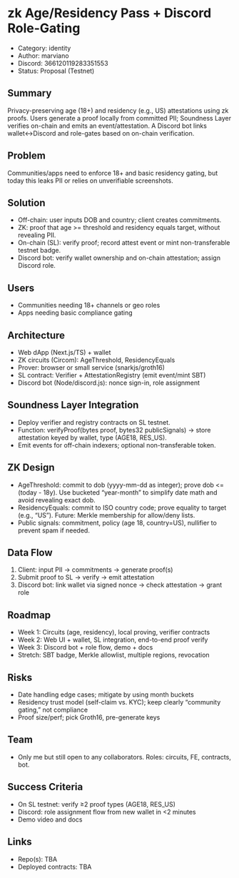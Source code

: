 # zk Age/Residency Pass + Discord Role-Gating

- Category: identity
- Author: marviano
- Discord: 366120119283351553
- Status: Proposal (Testnet)

## Summary
Privacy-preserving age (18+) and residency (e.g., US) attestations using zk proofs. Users generate a proof locally from committed PII; Soundness Layer verifies on-chain and emits an event/attestation. A Discord bot links wallet↔Discord and role-gates based on on-chain verification.

## Problem
Communities/apps need to enforce 18+ and basic residency gating, but today this leaks PII or relies on unverifiable screenshots.

## Solution
- Off-chain: user inputs DOB and country; client creates commitments.
- ZK: proof that age >= threshold and residency equals target, without revealing PII.
- On-chain (SL): verify proof; record attest event or mint non-transferable testnet badge.
- Discord bot: verify wallet ownership and on-chain attestation; assign Discord role.

## Users
- Communities needing 18+ channels or geo roles
- Apps needing basic compliance gating

## Architecture
- Web dApp (Next.js/TS) + wallet
- ZK circuits (Circom): AgeThreshold, ResidencyEquals
- Prover: browser or small service (snarkjs/groth16)
- SL contract: Verifier + AttestationRegistry (emit event/mint SBT)
- Discord bot (Node/discord.js): nonce sign-in, role assignment

## Soundness Layer Integration
- Deploy verifier and registry contracts on SL testnet.
- Function: verifyProof(bytes proof, bytes32 publicSignals) → store attestation keyed by wallet, type (AGE18, RES_US).
- Emit events for off-chain indexers; optional non-transferable token.

## ZK Design
- AgeThreshold: commit to dob (yyyy-mm-dd as integer); prove dob <= (today - 18y). Use bucketed “year-month” to simplify date math and avoid revealing exact dob.
- ResidencyEquals: commit to ISO country code; prove equality to target (e.g., “US”). Future: Merkle membership for allow/deny lists.
- Public signals: commitment, policy (age 18, country=US), nullifier to prevent spam if needed.

## Data Flow
1) Client: input PII → commitments → generate proof(s)
2) Submit proof to SL → verify → emit attestation
3) Discord bot: link wallet via signed nonce → check attestation → grant role

## Roadmap
- Week 1: Circuits (age, residency), local proving, verifier contracts
- Week 2: Web UI + wallet, SL integration, end-to-end proof verify
- Week 3: Discord bot + role flow, demo + docs
- Stretch: SBT badge, Merkle allowlist, multiple regions, revocation

## Risks
- Date handling edge cases; mitigate by using month buckets
- Residency trust model (self-claim vs. KYC); keep clearly “community gating,” not compliance
- Proof size/perf; pick Groth16, pre-generate keys

## Team
- Only me but still open to any collaborators. Roles: circuits, FE, contracts, bot.

## Success Criteria
- On SL testnet: verify ≥2 proof types (AGE18, RES_US)
- Discord: role assignment flow from new wallet in <2 minutes
- Demo video and docs

## Links
- Repo(s): TBA
- Deployed contracts: TBA
